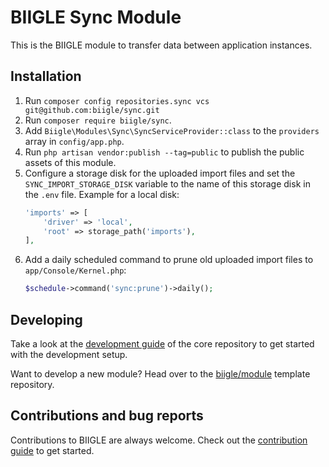 # BIIGLE Sync Module

This is the BIIGLE module to transfer data between application instances.

## Installation

1. Run `composer config repositories.sync vcs git@github.com:biigle/sync.git`
2. Run `composer require biigle/sync`.
3. Add `Biigle\Modules\Sync\SyncServiceProvider::class` to the `providers` array in `config/app.php`.
4. Run `php artisan vendor:publish --tag=public` to publish the public assets of this module.
5. Configure a storage disk for the uploaded import files and set the `SYNC_IMPORT_STORAGE_DISK` variable to the name of this storage disk in the `.env` file. Example for a local disk:
    ```php
    'imports' => [
        'driver' => 'local',
        'root' => storage_path('imports'),
    ],
    ```
6. Add a daily scheduled command to prune old uploaded import files to `app/Console/Kernel.php`:
   ```php
   $schedule->command('sync:prune')->daily();
   ```

## Developing

Take a look at the [development guide](https://github.com/biigle/core/blob/master/DEVELOPING.md) of the core repository to get started with the development setup.

Want to develop a new module? Head over to the [biigle/module](https://github.com/biigle/module) template repository.

## Contributions and bug reports

Contributions to BIIGLE are always welcome. Check out the [contribution guide](https://github.com/biigle/core/blob/master/CONTRIBUTING.md) to get started.
